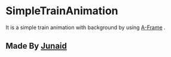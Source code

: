 # SimpleTrainAnimation
It is a simple train animation with background by using [A-Frame](https://aframe.io) .

## Made By [Junaid](https://abujuni.dev)